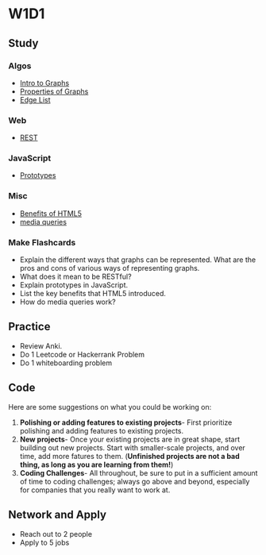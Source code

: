 # W1D1

## Study

### Algos

* [Intro to Graphs](https://www.youtube.com/watch?v=gXgEDyodOJU)
* [Properties of Graphs](https://www.youtube.com/watch?v=AfYqN3fGapc)
* [Edge List](https://www.youtube.com/watch?v=ZdY1Fp9dKzs&index=40&list=PL2_aWCzGMAwI3W_JlcBbtYTwiQSsOTa6P)

### Web

* [REST](https://codewords.recurse.com/issues/five/what-restful-actually-means)

### JavaScript

* [Prototypes](https://javascript.info/function-prototype)

### Misc

* [Benefits of HTML5](https://tympanus.net/codrops/2011/11/24/top-10-reasons-to-use-html5-right-now/)
* [media queries](https://www.w3schools.com/css/css_rwd_mediaqueries.asp)

### Make Flashcards

* Explain the different ways that graphs can be represented. What are the
  pros and cons of various ways of representing graphs.
* What does it mean to be RESTful?
* Explain prototypes in JavaScript.
* List the key benefits that HTML5 introduced.
* How do media queries work?

## Practice

* Review Anki.
* Do 1 Leetcode or Hackerrank Problem
* Do 1 whiteboarding problem

## Code

Here are some suggestions on what you could be working on:

1. **Polishing or adding features to existing projects**- First prioritize polishing and adding features to existing projects.
1. **New projects**- Once your existing projects are in great shape, start building out new projects. Start with smaller-scale projects, and over time, add more fatures to them. (**Unfinished projects are not a bad thing, as long as you are learning from them!**)
1. **Coding Challenges**- All throughout, be sure to put in a sufficient amount of time to coding challenges; always go above and beyond, especially for companies that you really want to work at.

## Network and Apply

* Reach out to 2 people
* Apply to 5 jobs
